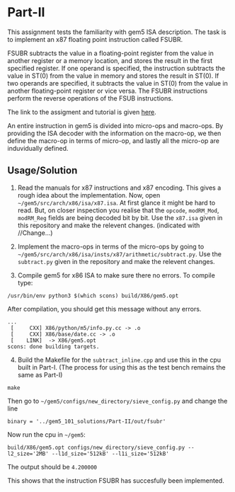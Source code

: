 # Part-II

This assignment tests the familiarity with gem5 ISA description. The task is to implement an x87 floating point instruction called FSUBR. 

FSUBR subtracts the value in a floating-point register from the value in another register or a memory location, and stores the result in the first specified register. If one operand is specified, the instruction subtracts the value in ST(0) from the value in memory and stores the result in ST(0). If two operands are specified, it subtracts the value in ST(0) from the value in another floating-point register or vice versa.
The FSUBR instructions perform the reverse operations of the FSUB instructions.

The link to the assigment and tutorial is given [here](http://pages.cs.wisc.edu/~david/courses/cs752/Fall2015/wiki/index.php?n=Main.Homework2).

An entire instruction in gem5 is divided into micro-ops and macro-ops. By providing the ISA decoder with the information on the macro-op, we then define the macro-op in terms of micro-op, and lastly all the micro-op are induvidually defined. 

## Usage/Solution

1. Read the manuals for x87 instructions and x87 encoding. This gives a rough idea about the implementation. Now, open `~/gem5/src/arch/x86/isa/x87.isa`. At first glance it might be hard to read. But, on closer inspection you realise that the `opcode`, `modRM_Mod`, `modRM_Reg` fields are being decoded bit by bit. Use the `x87.isa` given in this repository and make the relevent changes. (indicated with //Change...)

2. Implement the macro-ops in terms of the micro-ops by going to `~/gem5/src/arch/x86/isa/insts/x87/arithmetic/subtract.py`. Use the `subtract.py` given in the repository and make the relevent changes. 

3. Compile gem5 for x86 ISA to make sure there no errors. To compile type: 
```shell
/usr/bin/env python3 $(which scons) build/X86/gem5.opt
```
After compilation, you should get this message without any errors. 
```shell
...
 [     CXX] X86/python/m5/info.py.cc -> .o
 [     CXX] X86/base/date.cc -> .o
 [    LINK]  -> X86/gem5.opt
scons: done building targets.
```
4. Build the Makefile for the `subtract_inline.cpp` and use this in the cpu built in Part-I. (The process for using this as the test bench remains the same as Part-I)
```shell
make 
```
Then go to `~/gem5/configs/new_directory/sieve_config.py` and change the line
```python3
binary = '../gem5_101_solutions/Part-II/out/fsubr'
```
Now run the cpu in `~/gem5`:
```shell
build/X86/gem5.opt configs/new_directory/sieve_config.py --l2_size='2MB' --l1d_size='512kB' --l1i_size='512kB'
```
The output should be `4.200000`

This shows that the instruction FSUBR has succesfully been implemented.